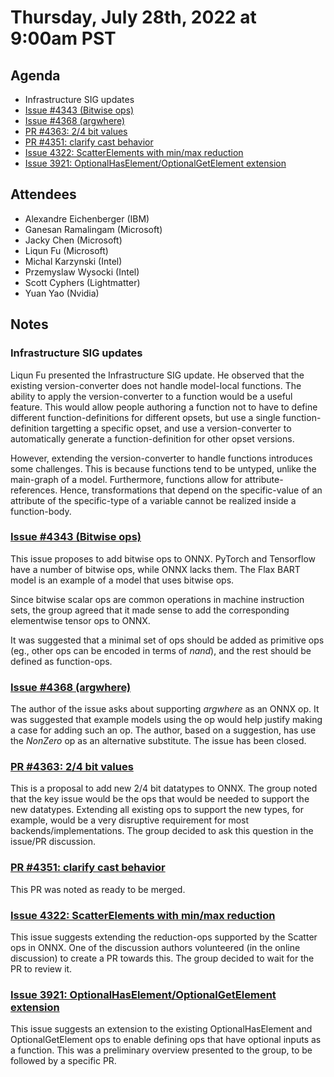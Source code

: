 # Thursday, July 28th, 2022 at 9:00am PST

## Agenda

* Infrastructure SIG updates
* [Issue #4343 (Bitwise ops)](https://github.com/onnx/onnx/issues/4343)
* [Issue #4368 (argwhere)](https://github.com/onnx/onnx/issues/4368)
* [PR #4363: 2/4 bit values](https://github.com/onnx/onnx/pull/4363)
* [PR #4351: clarify cast behavior](https://github.com/onnx/onnx/pull/4351)
* [Issue 4322: ScatterElements with min/max reduction](https://github.com/onnx/onnx/issues/4322)
* [Issue 3921: OptionalHasElement/OptionalGetElement extension](https://github.com/onnx/onnx/issues/3921)


## Attendees 

* Alexandre Eichenberger (IBM)
* Ganesan Ramalingam (Microsoft)
* Jacky Chen (Microsoft)
* Liqun Fu (Microsoft)
* Michal Karzynski (Intel)
* Przemyslaw Wysocki (Intel)
* Scott Cyphers (Lightmatter)
* Yuan Yao (Nvidia)

## Notes

### Infrastructure SIG updates

Liqun Fu presented the Infrastructure SIG update. He observed that the existing version-converter
does not handle model-local functions. The ability to apply the version-converter to a function
would be a useful feature. This would allow people authoring a function not to have to define
different function-definitions for different opsets, but use a single function-definition
targetting a specific opset, and use a version-converter to automatically generate a
function-definition for other opset versions.

However, extending the version-converter to handle functions introduces some challenges.
This is because functions tend to be untyped, unlike the main-graph of a model.
Furthermore, functions allow for attribute-references. Hence, transformations that
depend on the specific-value of an attribute of the specific-type of a variable
cannot be realized inside a function-body.

### [Issue #4343 (Bitwise ops)](https://github.com/onnx/onnx/issues/4343)

This issue proposes to add bitwise ops to ONNX. PyTorch and Tensorflow have
a number of bitwise ops, while ONNX lacks them. The Flax BART model is an
example of a model that uses bitwise ops.

Since bitwise scalar ops are common operations in machine instruction sets,
the group agreed that it made sense to add the corresponding elementwise
tensor ops to ONNX. 

It was suggested that a minimal set of ops should be added as primitive ops
(eg., other ops can be encoded in terms of _nand_), and the rest should be
defined as function-ops.

### [Issue #4368 (argwhere)](https://github.com/onnx/onnx/issues/4368)

The author of the issue asks about supporting _argwhere_ as an ONNX op.
It was suggested that example models using the op would help justify making
a case for adding such an op. The author, based on a suggestion, has
use the _NonZero_ op as an alternative substitute. The issue has been
closed.

### [PR #4363: 2/4 bit values](https://github.com/onnx/onnx/pull/4363)

This is a proposal to add new 2/4 bit datatypes to ONNX. The group noted that
the key issue would be the ops that would be needed to support the new datatypes.
Extending all existing ops to support the new types, for example, would be a
very disruptive requirement for most backends/implementations. The group decided
to ask this question in the issue/PR discussion.

### [PR #4351: clarify cast behavior](https://github.com/onnx/onnx/pull/4351)

This PR was noted as ready to be merged.

### [Issue 4322: ScatterElements with min/max reduction](https://github.com/onnx/onnx/issues/4322)

This issue suggests extending the reduction-ops supported by the Scatter ops in ONNX.
One of the discussion authors volunteered (in the online discussion) to create a PR towards
this. The group decided to wait for the PR to review it.

### [Issue 3921: OptionalHasElement/OptionalGetElement extension](https://github.com/onnx/onnx/issues/3921)

This issue suggests an extension to the existing OptionalHasElement and OptionalGetElement ops
to enable defining ops that have optional inputs as a function. This was a preliminary overview
presented to the group, to be followed by a specific PR.